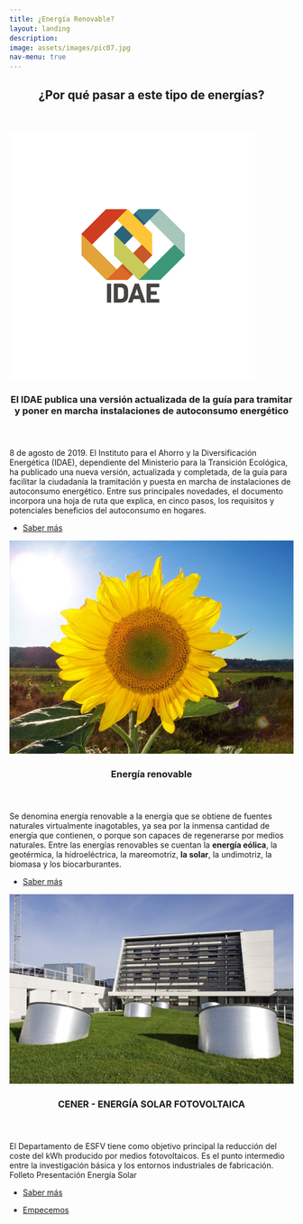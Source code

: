 ```yaml
---
title: ¿Energía Renovable?
layout: landing
description: 
image: assets/images/pic07.jpg
nav-menu: true
---
```


<!-- Main -->
<div id="main">

<!-- One -->
<section id="one">
	<div class="inner">
		<header class="major">
			<h2>¿Por qué pasar a este tipo de energías?</h2>
		</header>
		<p></p>
	</div>
</section>

<!-- Two -->
<section id="two" class="spotlights">
	<section>
		<a href="https://www.idae.es/" class="image" target="_blank">
			<img src="assets/images/pic08.jpg" alt="" data-position="center center" />
		</a>	
		<div class="content">
			<div class="inner">
				<header class="major">
					<h3>El IDAE publica una versión actualizada de la guía para tramitar y poner en marcha instalaciones de autoconsumo energético</h3>
				</header>
				<p>8 de agosto de 2019. El Instituto para el Ahorro y la Diversificación Energética (IDAE), dependiente del Ministerio para la Transición Ecológica, ha publicado una nueva versión, actualizada y completada, de la guía para facilitar la ciudadanía la tramitación y puesta en marcha de instalaciones de autoconsumo energético. Entre sus principales novedades, el documento incorpora una hoja de ruta que explica, en cinco pasos, los requisitos y potenciales beneficios del autoconsumo en hogares.</p>
				<ul class="actions">
					<li><a href="https://www.idae.es/noticias/el-idae-publica-una-version-actualizada-de-la-guia-para-tramitar-y-poner-en-marcha" target="_blank" class="button">Saber más</a></li>
				</ul>
			</div>
		</div>
	</section>
	<section>
		<a href="https://es.wikipedia.org/wiki/Energ%C3%ADa_renovable" class="image" target="_blank">
			<img src="assets/images/pic09.jpg" alt="" data-position="top center" />
		</a>
		<div class="content">
			<div class="inner">
				<header class="major">
					<h3><span class="icon alt fa-wikipedia-w"></span> Energía renovable</h3>
				</header>
				<p>Se denomina energía renovable a la energía que se obtiene de fuentes naturales virtualmente inagotables, ya sea por la inmensa cantidad de energía que contienen, o porque son capaces de regenerarse por medios naturales. Entre las energías renovables se cuentan la <strong>energía eólica</strong>, la geotérmica, la hidroeléctrica, la mareomotriz, <strong>la solar</strong>, la undimotriz, la biomasa y los biocarburantes.</p>
				<ul class="actions">
					<li><a href="https://es.wikipedia.org/wiki/Energ%C3%ADa_renovable" class="button">Saber más</a></li>
				</ul>
			</div>
		</div>
	</section>
	<section>
		<a href="http://www.cener.com/areas-de-investigacion/departamento-solar-fotovoltaica/" class="image">
			<img src="assets/images/pic10.jpg" alt="" data-position="25% 25%" />
		</a>
		<div class="content">
			<div class="inner">
				<header class="major">
					<h3>CENER - ENERGÍA SOLAR FOTOVOLTAICA</h3>
				</header>
				<p>El Departamento de ESFV tiene como objetivo principal la reducción del coste del kWh producido por medios fotovoltaicos. Es el punto intermedio entre la investigación básica y los entornos industriales de fabricación.
				Folleto Presentación Energía Solar </p>
				<ul class="actions">
					<li><a href="https://issuu.com/ceneronline/docs/cener-energia_solar_fotovoltaica-photovoltaic_sola" class="button">Saber más</a></li>
				</ul>
			</div>
		</div>
	</section>
</section>

<!-- Three 
<section id="three">
	<div class="inner">
		<header class="major">
			<h2>Massa libero</h2>
		</header>
		<p>Nullam et orci eu lorem consequat tincidunt vivamus et sagittis libero. Mauris aliquet magna magna sed nunc rhoncus pharetra. Pellentesque condimentum sem. In efficitur ligula tate urna. Maecenas laoreet massa vel lacinia pellentesque lorem ipsum dolor. Nullam et orci eu lorem consequat tincidunt. Vivamus et sagittis libero. Mauris aliquet magna magna sed nunc rhoncus amet pharetra et feugiat tempus.</p>
		<ul class="actions">
			<li><a href="generic.html" class="button next">Empecemos</a></li>
		</ul>
	</div>
</section>
-->

<section id="three">
	<div class="inner">		
		<ul class="actions">
			<li><a href="index.html" class="button next">Empecemos</a></li>
		</ul>
	</div>
</section>
</div>

